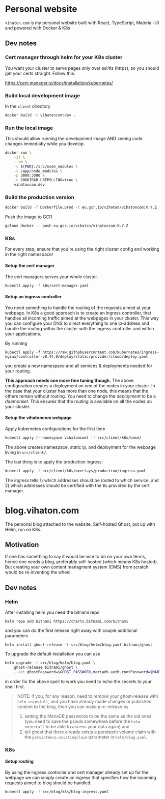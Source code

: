 # Personal website

`vihaton.com` is my personal website built with React, TypeScript, Material-UI and powered with Docker & K8s

## Dev notes

### Cert manager through helm for your K8s cluster

You want your cluster to serve pages only over ssl/tls (https), so you should get your certs straight. Follow this:

https://cert-manager.io/docs/installation/kubernetes/

### Build local development image

In the `client` directory

```bash
docker build -t vihatoncom:dev .
```

### Run the local image

This should allow running the development image AND seeing code changes immediatly while you develop.

```bash
docker run \
    -it \
    --rm \
    -v ${PWD}:/src/node_modules \
    -v /app/node_modules \
    -p 3000:3000 \
    -e CHOKIDAR_USEPOLLING=true \
    vihatoncom:dev
```

### Build the production version

```bash
docker build -f Dockerfile.prod -t eu.gcr.io/vihaton/vihatoncom:X.Y.Z .
```

Push the image to GCR

```bash
gcloud docker -- push eu.gcr.io/vihaton/vihatoncom:X.Y.Z
```

### K8s

For every step, ensure that you're using the right cluster config and working in the right namespace!

#### Setup the cert manager

The cert managers serves your whole cluster.

```bash
kubectl apply -f k8s/cert-manager.yaml
```

#### Setup an ingress controller

You need something to handle the routing of the requests aimed at your webpage. In K8s a good approach is to create an ingress controller, that handles all incoming traffic aimed at the webpages in your cluster. This way you can configure your DNS to direct everything to one ip-address and handle the routing within the cluster with the ingress controller and within your applications.

By running

```
kubectl apply -f https://raw.githubusercontent.com/kubernetes/ingress-nginx/controller-v0.44.0/deploy/static/provider/cloud/deploy.yaml
```

you create a new namespace and all services & deployments needed for your routing.

**This approach needs one more fine tuning though.** The above configuration creates a deployment on _one_ of the nodes in your cluster. In the case that your cluster has more than one node, this means that the others remain without routing. You need to change the _deployment_ to be a _daemonset_. This ensures that the routing is available on all the nodes on your cluster.

#### Setup the vihatoncom webpage

Apply kubernetes configurations for the first time

```bash
kubectl apply [--namespace vihatoncom] -f src/client/k8s/base/
```

The above creates namespace, static ip, and deployment for the webpage living in `src/client/`.

The last thing is to apply the production ingress:

```bash
kubectl apply -f src/client/k8s/overlays/production/ingress.yaml
```

The ingress tells 1) which addresses should be routed to which service, and 2) which addresses should be certified with the tls provided by the cert manager.

# blog.vihaton.com

The personal blog attached to the website. Self-hosted Ghost, put up with Helm, run on K8s.

## Motivation

If one has something to say it would be nice to do on your own terms, hence one needs a blog, preferably self-hosted (which means K8s hosted). But creating your own content managment system (CMS) from scratch would be re-inventing the wheel.

## Dev notes

### Helm

After installing helm you need the bitnami repo

`helm repo add bitnami https://charts.bitnami.com/bitnami`

and you can do the first release right away with couple additional parameters

`helm install ghost-release -f src/blog/helm/blog.yaml bitnami/ghost`

To upgrade the default installation you can use

```bash
helm upgrade -f src/blog/helm/blog.yaml \
    ghost-release bitnami/ghost \
    --set ghostPassword=$GHOST_PASSWORD,mariadb.auth.rootPassword=$MARIADB_ROOT_PASSWORD,mariadb.auth.password=$MARIADB_PASSWORD,ghostHost=$APP_HOST
```

in order for the above spell to work you need to echo the secrets to your shell first.

> NOTE: if you, for any reason, need to _remove_ your ghost-release with `helm uninstall`, and you have already made changes or published content to the blog, then you can make a re-release by
>
> 1. setting the MariaDB passwords to be the same as the old ones (you need to save the pswds somewhere before the `helm uninstall` to be able to access your data again) and
> 2. tell ghost that there already exists a persistent volume claim with the `persistence.existingClaim` parameter in `helm/blog.yaml`.

### K8s

#### Setup routing

By using the ingress controller and cert manager already set up for the webpage we can simply create an ingress that specifies how the incoming requests aimed to blog should be handled.

```bash
kubectl apply -f src/blog/k8s/blog-ingress.yaml
```
